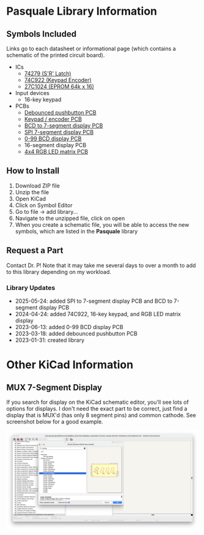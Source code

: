 # Pasquale Library Information

## Symbols Included

Links go to each datasheet or informational page (which contains a schematic of the printed circuit board).

- ICs
  - [74279 (S'R' Latch)](https://doctor-pasquale.com/wp-content/uploads/2019/07/74279-Quad-SR-Latches.pdf)
  - [74C922 (Keypad Encoder)](https://doctor-pasquale.com/wp-content/uploads/2017/05/74922-16-KEY-ENCODER.pdf)
  - [27C1024 (EPROM 64k x 16)](https://doctor-pasquale.com/wp-content/uploads/2018/03/AT27C1024.pdf)
- Input devices
  - 16-key keypad
- PCBs
  - [Debounced pushbutton PCB](https://doctor-pasquale.com/debounced-pushbuttons/)
  - [Keypad / encoder PCB](https://doctor-pasquale.com/keypad-and-encoder/)
  - [BCD to 7-segment display PCB](https://doctor-pasquale.com/7-segment-decoder-and-display/)
  - [SPI 7-segment display PCB](https://doctor-pasquale.com/7-segment-display-serial-input/)
  - [0-99 BCD display PCB](https://doctor-pasquale.com/0-99-decoder/)
  - 16-segment display PCB
  - [4x4 RGB LED matrix PCB](https://doctor-pasquale.com/4x4-rgb-led-matrix/)

## How to Install
1. Download ZIP file
2. Unzip the file
3. Open KiCad
4. Click on Symbol Editor
5. Go to file -> add library...
6. Navigate to the unzipped file, click on open
7. When you create a schematic file, you will be able to access the new symbols, which are listed in the **Pasquale** library

## Request a Part
Contact Dr. P! Note that it may take me several days to over a month to add to this library depending on my workload.

### Library Updates
- 2025-05-24: added SPI to 7-segment display PCB and BCD to 7-segment display PCB
- 2024-04-24: added 74C922, 16-key keypad, and RGB LED matrix display
- 2023-06-13: added 0-99 BCD display PCB
- 2023-03-18: added debounced pushbutton PCB
- 2023-01-31: created library

# Other KiCad Information

## MUX 7-Segment Display

If you search for display on the KiCad schematic editor, you'll see lots of options for displays. I don't need the exact part to be correct, just find a display that is MUX'd (has only 8 segment pins) and common cathode. See screenshot below for a good example.

<img src="https://raw.githubusercontent.com/DoctorPCOD/DoctorPCOD/main/KiCAD/CC-mux-display-kicad.png" alt="Screenshot of an appropriate MUX 7-semgnet display in KiCad." width=800>
